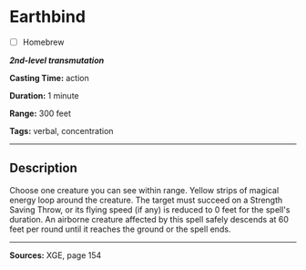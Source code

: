 # Earthbind

- [ ] Homebrew

***2nd-level transmutation***

**Casting Time:** action

**Duration:** 1 minute

**Range:** 300 feet

**Tags:** verbal, concentration

---

## Description
Choose one creature you can see within range.
Yellow strips of magical energy loop around the creature.
The target must succeed on a Strength Saving Throw, or its flying speed (if any) is reduced to 0 feet for the spell's duration.
An airborne creature affected by this spell safely descends at 60 feet per round until it reaches the ground or the spell ends.

---

**Sources:** XGE, page 154

